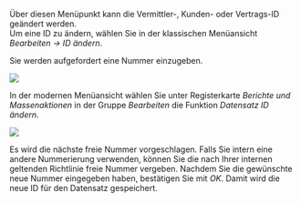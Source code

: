 Über diesen Menüpunkt kann die Vermittler-, Kunden- oder Vertrags-ID geändert werden.  
Um eine ID zu ändern, wählen Sie in der klassischen Menüansicht *Bearbeiten → ID ändern*. 

Sie werden aufgefordert eine Nummer einzugeben. 

![](http://xpecto.github.io/docs/img/img_1421233957681.png)

In der modernen Menüansicht wählen Sie unter Registerkarte *Berichte und Massenaktionen* in der Gruppe *Bearbeiten* die Funktion *Datensatz ID ändern*.

![](http://xpecto.github.io/docs/img/img_1461670050892.png)

Es wird die nächste freie Nummer vorgeschlagen. Falls Sie intern eine andere Nummerierung verwenden, können Sie die nach Ihrer internen geltenden Richtlinie freie Nummer vergeben. Nachdem Sie die gewünschte neue Nummer eingegeben haben, bestätigen Sie mit *OK*. Damit wird die neue ID für den Datensatz gespeichert.
